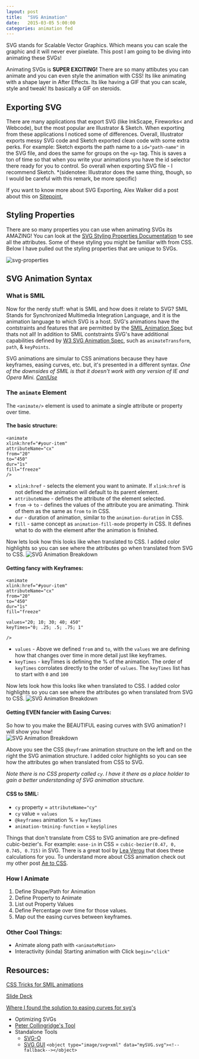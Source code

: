 ```yaml
---
layout: post
title:  "SVG Animation"
date:   2015-03-05 5:00:00
categories: animation fed
---
```


SVG stands for Scalable Vector Graphics. Which means you can scale the graphic and it will never ever pixelate. This post I am going to be diving into animating these SVGs!

Animating SVGs is **SUPER EXCITING!** There are so many attibutes you can animate and you can even style the animation with CSS! Its like animating with a shape layer in After Effects. Its like having a GIF that you can scale, style and tweak!
Its basically a GIF on steroids.


## Exporting SVG

There are many applications that export SVG (like InkScape, Fireworks< and Webcode), but the most popular are Illustrator & Sketch. When exporting from these applications I noticed some of differences. Overall, Illustrator exports messy SVG code and Sketch exported clean code with some extra perks. For example: Sketch exports the path name to a `id="path-name"` in the SVG file, and does the same for groups on the `<g>` tag. This is saves a ton of time so that when you write your animations you have the id selector there ready for you to control. So overall when exporting SVG file - I recommend Sketch. *(sidenotee: Illustrator does the same thing, though, so I would be careful with this remark, be more specific)

If you want to know more about SVG Exporting, Alex Walker did a post about this on [Sitepoint.](http://www.sitepoint.com/designers-guide-working-with-svg/)


## Styling Properties

There are so many properties you can use when animating SVGs its AMAZING! You can look at the [SVG Styling Properties Documentation](http://www.w3.org/TR/SVG2/styling.html#SVGStylingProperties) to see all the attributes. Some of these styling you might be familiar with from CSS. Below I have pulled out the styling properties that are unique to SVGs.

![svg-properties](/images/posts/svg-animation/svg-properties.png)


## SVG Animation Syntax

### What is SMIL

Now for the nerdy stuff: what is SMIL and how does it relate to SVG? SMIL Stands for Synchronized Multimedia Integration Language, and it is the animation language to which SVG is a host. SVG's animations have the contstraints and features that are permitted by the [SMIL Animation Spec](http://www.w3.org/TR/2001/REC-smil-animation-20010904/) but thats not all! In addition to SMIL contstraints SVG's have additional capabilities defined by [W3 SVG Animation Spec](http://www.w3.org/TR/SVG/animate.html), such as `animateTransform`, `path`, & `keyPoints`.

SVG animations are simular to CSS animations because they have keyframes, easing curves, etc. but, it's presented in a different syntax. *One of the downsides of SMIL is that it doesn't work with any version of IE and Opera Mini. [CanIUse](http://caniuse.com/#feat=svg-smil)*

### The `animate` Element

The `<animate/>` element is used to animate a single attribute or property over time. 

#### The basic structure:

	<animate
	xlink:href="#your-item"
	attributeName="cx"
	from="20"
	to="450"
	dur="1s"
	fill="freeze"
	/>
	
* `xlink:href` - selects the element you want to animate. If `xlink:href` is not defined the animation will default to its parent element.
* `attributeName` - defines the attribute of the element selected.
* `from` -> `to` - defines the values of the attribute you are animating. Think of them as the same as `from` `to` in CSS.
* `dur` - duration of animation, similar to the `animation-duration` in CSS.
* `fill` - same concept as `animation-fill-mode` property in CSS. It defines what to do with the element after the animation is finished.

Now lets look how this looks like when translated to CSS. I added color highlights so you can see where the attributes go when translated from SVG to CSS.
![SVG Animation Breakdown](/images/posts/svg-animation/svg-ani-04.png)

#### Getting fancy with Keyframes:

	<animate
	xlink:href="#your-item"
	attributeName="cx"
	from="20"
	to="450"
	dur="1s"
	fill="freeze"
	
	values="20; 10; 30; 40; 450"
	keyTimes="0; .25; .5; .75; 1"
	
	/>

* `values` - Above we defined `from` and `to`, with the `values` we are defining how that changes over time in more detail just like keyframes.
* `keyTimes` - keyTimes is defining the % of the animation. The order of `keyTimes` corrolates directly to the order of `values`. The `keyTimes` list has to start with `0` and `100`

Now lets look how this looks like when translated to CSS. I added color highlights so you can see where the attributes go when translated from SVG to CSS.
![SVG Animation Breakdown](/images/posts/svg-animation/svg-ani-05.png)


#### Getting EVEN fancier with Easing Curves:

So how to you make the BEAUTIFUL easing curves with SVG animation? I will show you how! 		
![SVG Animation Breakdown](/images/posts/svg-animation/svg-ani-03.png)

Above you see the CSS `@keyframe` animation structure on the left and on the right the SVG animation structure. I added color highlights so you can see how the attributes go when translated from CSS to SVG.

*Note there is no CSS property called `cy`. I have it there as a place holder to gain a better understanding of SVG animation structure.*

#### CSS to SMIL:
* `cy` property = `attributeName="cy"`
* `cy` value = `values`
* `@keyframes` animation % = `keyTimes`
* `animation-tmining-function` = `keySplines`


Things that don't translate from CSS to SVG animation are pre-defined cubic-bezier's. For example: `ease-in` in CSS = `cubic-bezier(0.47, 0, 0.745, 0.715)` in SVG. There is a great tool by [Lea Verou](http://cubic-bezier.com/#.17,.67,.83,.67) that does these calculations for you. To understand more about CSS animation check out my other post [Ae to CSS](https://medium.com/@ryan_brownhill/after-effects-to-css-79225c1d767e).


### How I Animate

1. Define Shape/Path for Animation
2. Define Property to Animate
3. List out Property Values
4. Define Percentage over time for those values.
5. Map out the easing curves between keyframes.

### Other Cool Things:

* Animate along path with `<animateMotion>`
* Interactivity (kinda) Starting animation with Click `begin="click"` 


## Resources:
		
[CSS Tricks for SMIL animations](https://css-tricks.com/guide-svg-animations-smil/)

[Slide Deck](http://slides.com/sarasoueidan/styling-animating-svgs-with-css#/10)

[Where I found the solution to easing curves for svg's](https://msdn.microsoft.com/en-us/library/ms533119%28v=vs.85%29.aspx)

* Optimizing SVGs
* [Peter Collingridge's Tool](http://petercollingridge.appspot.com/svg-editor)
* Standalone Tools
	* [SVG-O](https://github.com/svg/svgo) 
	* [SVG GUI](https://github.com/svg/svgo-gui)
	`<object type="image/svg+xml" data="mySVG.svg"><!--fallback--></object>`
			
